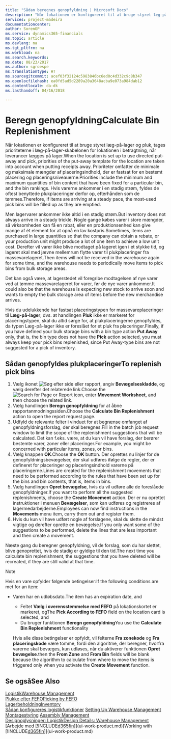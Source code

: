 ```yaml
---
title: "Sådan beregnes genopfyldning | Microsoft Docs"
description: "Når lokationen er konfigureret til at bruge styret læg-på-lager og pluk, tages prioriteterne i læg-på-lager-skabelonen for lokationen i betragtning, når leverancer lægges på lager."
services: project-madeira
documentationcenter: 
author: SorenGP
ms.service: dynamics365-financials
ms.topic: article
ms.devlang: na
ms.tgt_pltfrm: na
ms.workload: na
ms.search.keywords: 
ms.date: 08/23/2017
ms.author: sgroespe
ms.translationtype: HT
ms.sourcegitcommit: acef03f32124c5983846bc6ed0c4d332c9c8b347
ms.openlocfilehash: ea0fd5ad5d2289a20a3648acba9e073a984dab12
ms.contentlocale: da-dk
ms.lasthandoff: 04/16/2018

---
```

# <a name="calculate-bin-replenishment"></a><span data-ttu-id="0453f-103">Beregn genopfyldning</span><span class="sxs-lookup"><span data-stu-id="0453f-103">Calculate Bin Replenishment</span></span>
<span data-ttu-id="0453f-104">Når lokationen er konfigureret til at bruge styret læg-på-lager og pluk, tages prioriteterne i læg-på-lager-skabelonen for lokationen i betragtning, når leverancer lægges på lager.</span><span class="sxs-lookup"><span data-stu-id="0453f-104">When the location is set up to use directed put-away and pick, priorities of the put-away template for the location are taken into account when putting receipts away.</span></span> <span data-ttu-id="0453f-105">Prioriteter omfatter de minimale og maksimale mængder af placeringsindhold, der er fastsat for en bestemt placering og placeringsniveauerne.</span><span class="sxs-lookup"><span data-stu-id="0453f-105">Priorities include the minimum and maximum quantities of bin content that have been fixed for a particular bin, and the bin rankings.</span></span> <span data-ttu-id="0453f-106">Hvis varerne ankommer i en stadig strøm, fyldes de oftest benyttede plukplaceringer derfor op, efterhånden som de tømmes.</span><span class="sxs-lookup"><span data-stu-id="0453f-106">Therefore, if items are arriving at a steady pace, the most-used pick bins will be filled up as they are emptied.</span></span>  

<span data-ttu-id="0453f-107">Men lagervarer ankommer ikke altid i en stadig strøm.</span><span class="sxs-lookup"><span data-stu-id="0453f-107">But inventory does not always arrive in a steady trickle.</span></span> <span data-ttu-id="0453f-108">Nogle gange købes varer i store mængder, så virksomheden kan få en rabat, eller en produktionsenhed kan give mange af ét element for at opnå en lav kostpris.</span><span class="sxs-lookup"><span data-stu-id="0453f-108">Sometimes, items are purchased in large quantities so that the company can obtain a rebate, or your production unit might produce a lot of one item to achieve a low unit cost.</span></span> <span data-ttu-id="0453f-109">Derefter vil varer ikke blive modtaget på lageret igen i et stykke tid, og lageret skal med jævne mellemrum flytte varer til plukplaceringer fra massevarelageret.</span><span class="sxs-lookup"><span data-stu-id="0453f-109">Then items will not be received in the warehouse again for some time, and the warehouse needs to periodically move items to pick bins from bulk storage areas.</span></span>  

<span data-ttu-id="0453f-110">Det kan også være, at lagerstedet vil foregribe modtagelsen af nye varer ved at tømme massevarelageret for varer, før de nye varer ankommer.</span><span class="sxs-lookup"><span data-stu-id="0453f-110">It could also be that the warehouse is expecting new stock to arrive soon and wants to empty the bulk storage area of items before the new merchandise arrives.</span></span>  

<span data-ttu-id="0453f-111">Hvis du udelukkende har fastsat placeringstypen for massevareplaceringer til **Læg-på-lager**, dvs. at handlingen **Pluk** ikke er markeret for placeringstypen, skal du altid sørge for, at plukplaceringerne genopfyldes, da typen Læg-på-lager ikke er foreslået for et pluk fra placeringer.</span><span class="sxs-lookup"><span data-stu-id="0453f-111">Finally, if you have defined your bulk storage bins with a bin type action **Put Away** only, that is, the bin type does not have the **Pick** action selected, you must always keep your pick bins replenished, since Put Away-type bins are not suggested for a pick of inventory.</span></span>  

## <a name="to-replenish-pick-bins"></a><span data-ttu-id="0453f-112">Sådan genopfyldes plukplaceringer</span><span class="sxs-lookup"><span data-stu-id="0453f-112">To replenish pick bins</span></span>  
1.  <span data-ttu-id="0453f-113">Vælg ikonet ![Søg efter side eller rapport](media/ui-search/search_small.png "Ikonet Søg efter side eller rapport"), angiv **Bevægelseskladde**, og vælg derefter det relaterede link.</span><span class="sxs-lookup"><span data-stu-id="0453f-113">Choose the ![Search for Page or Report](media/ui-search/search_small.png "Search for Page or Report icon") icon, enter **Movement Worksheet**, and then choose the related link.</span></span>  
2.  <span data-ttu-id="0453f-114">Vælg handlingen **Beregn genopfyldning** for at åbne rapportanmodningssiden.</span><span class="sxs-lookup"><span data-stu-id="0453f-114">Choose the **Calculate Bin Replenishment** action to open the report request page.</span></span>  
3.  <span data-ttu-id="0453f-115">Udfyld de relevante felter i vinduet for at begrænse omfanget af genopfyldningsforslag, der skal beregnes.</span><span class="sxs-lookup"><span data-stu-id="0453f-115">Fill in the batch job request window to limit the scope of the replenishment suggestions that will be calculated.</span></span> <span data-ttu-id="0453f-116">Det kan f.eks. være, at du kun vil have forslag, der berører bestemte varer, zoner eller placeringer.</span><span class="sxs-lookup"><span data-stu-id="0453f-116">For example, you might be concerned with particular items, zones, or bins.</span></span>  
4.  <span data-ttu-id="0453f-117">Vælg knappen **OK**.</span><span class="sxs-lookup"><span data-stu-id="0453f-117">Choose the **OK** button.</span></span> <span data-ttu-id="0453f-118">Der oprettes nu linjer for de genopfyldningsbevægelser, der skal udføres ifølge de regler, der er defineret for placeringer og placeringsindhold varerne på placeringerne.</span><span class="sxs-lookup"><span data-stu-id="0453f-118">Lines are created for the replenishment movements that need to be performed according to the rules that have been set up for the bins and bin contents, that is, items in bins.</span></span>  
5.  <span data-ttu-id="0453f-119">Vælg handlingen **Opret bevægelse**, hvis du vil udføre alle de foreslåede genopfyldninger.</span><span class="sxs-lookup"><span data-stu-id="0453f-119">If you want to perform all the suggested replenishments, choose the **Create Movement** action.</span></span> <span data-ttu-id="0453f-120">Der er nu oprettet instruktioner i menuen **Bevægelser**, som kan udføres og registreres af lagermedarbejderne.</span><span class="sxs-lookup"><span data-stu-id="0453f-120">Employees can now find instructions in the **Movements** menu item, carry them out and register them.</span></span>  
6.  <span data-ttu-id="0453f-121">Hvis du kun vil have udført nogle af forslagene, skal du slette de mindst vigtige og derefter oprette en bevægelse.</span><span class="sxs-lookup"><span data-stu-id="0453f-121">If you only want some of the suggestions to be performed, delete the lines that are less important and then create a movement.</span></span>  

<span data-ttu-id="0453f-122">Næste gang du beregner genopfyldning, vil de forslag, som du har slettet, blive genoprettet, hvis de stadig er gyldige til den tid.</span><span class="sxs-lookup"><span data-stu-id="0453f-122">The next time you calculate bin replenishment, the suggestions that you have deleted will be recreated, if they are still valid at that time.</span></span>  

> [!NOTE]
>  <span data-ttu-id="0453f-123">Hvis en vare opfylder følgende betingelser:</span><span class="sxs-lookup"><span data-stu-id="0453f-123">If the following conditions are met for an item:</span></span>  
> 
> - <span data-ttu-id="0453f-124">Varen har en udløbsdato.</span><span class="sxs-lookup"><span data-stu-id="0453f-124">The item has an expiration date, and</span></span>  
>   -   <span data-ttu-id="0453f-125">Feltet **Vælg i overensstemmelse med FEFO** på lokationskortet er markeret, og</span><span class="sxs-lookup"><span data-stu-id="0453f-125">The **Pick According to FEFO** field on the location card is selected, and</span></span>  
>   -   <span data-ttu-id="0453f-126">Du bruger funktionen **Beregn genopfyldning**</span><span class="sxs-lookup"><span data-stu-id="0453f-126">You use the **Calculate Bin Replenishment** functionality</span></span>  
> 
>   <span data-ttu-id="0453f-127">Hvis alle disse betingelser er opfyldt, vil felterne **Fra zonekode** og **Fra placeringskode** være tomme, fordi den algoritme, der beregner, hvorfra varerne skal bevæges, kun udløses, når du aktiverer funktionen **Opret bevægelse**.</span><span class="sxs-lookup"><span data-stu-id="0453f-127">then the **From Zone** and **From Bin** fields will be blank because the algorithm to calculate from where to move the items is triggered only when you activate the **Create Movement** function.</span></span>  

## <a name="see-also"></a><span data-ttu-id="0453f-128">Se også</span><span class="sxs-lookup"><span data-stu-id="0453f-128">See Also</span></span>  
[<span data-ttu-id="0453f-129">Logistik</span><span class="sxs-lookup"><span data-stu-id="0453f-129">Warehouse Management</span></span>](warehouse-manage-warehouse.md)  
[<span data-ttu-id="0453f-130">Plukke efter FEFO</span><span class="sxs-lookup"><span data-stu-id="0453f-130">Picking by FEFO</span></span>](warehouse-picking-by-fefo.md)  
[<span data-ttu-id="0453f-131">Lagerbeholdning</span><span class="sxs-lookup"><span data-stu-id="0453f-131">Inventory</span></span>](inventory-manage-inventory.md)  
<span data-ttu-id="0453f-132">[Sådan konfigureres logistikfunktioner](warehouse-setup-warehouse.md)   </span><span class="sxs-lookup"><span data-stu-id="0453f-132">[Setting Up Warehouse Management](warehouse-setup-warehouse.md)   </span></span>  
<span data-ttu-id="0453f-133">[Montagestyring](assembly-assemble-items.md)  </span><span class="sxs-lookup"><span data-stu-id="0453f-133">[Assembly Management](assembly-assemble-items.md)  </span></span>  
[<span data-ttu-id="0453f-134">Designoplysninger: Logistik</span><span class="sxs-lookup"><span data-stu-id="0453f-134">Design Details: Warehouse Management</span></span>](design-details-warehouse-management.md)  
<span data-ttu-id="0453f-135">[Arbejde med [!INCLUDE[d365fin](includes/d365fin_md.md)]](ui-work-product.md)</span><span class="sxs-lookup"><span data-stu-id="0453f-135">[Working with [!INCLUDE[d365fin](includes/d365fin_md.md)]](ui-work-product.md)</span></span>

